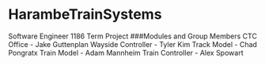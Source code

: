 # HarambeTrainSystems
Software Engineer 1186 Term Project
###Modules and Group Members
CTC Office - Jake Guttenplan
Wayside Controller - Tyler Kim
Track Model - Chad Pongratx
Train Model - Adam Mannheim
Train Controller - Alex Spowart
